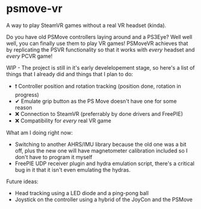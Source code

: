 # psmove-vr
A way to play SteamVR games without a real VR headset (kinda).

Do you have old PSMove controllers laying around and a PS3Eye? Well well well, you can finally use them to play VR games! PSMoveVR achieves that by replicating the PSVR functionality so that it works with *every* headset and *every* PCVR game!

WIP - The project is still in it's early develelopement stage, so here's a list of things that I already did and things that I plan to do:

+ ❗ Controller position and rotation tracking (position done, rotation in progress)
+ ✔ Emulate grip button as the PS Move doesn't have one for some reason
+ ❌ Connection to SteamVR (preferrably by done drivers and FreePIE)
+ ❌ Compatibility for *every* real VR game

What am I doing right now:
- Switching to another AHRS/IMU library because the old one was a bit off, plus the new one will have magnetometer calibration included so I don't have to program it myself
- FreePIE UDP receiver plugin and hydra emulation script, there's a critical bug in it that it isn't even emulating the hydras.

Future ideas:
- Head tracking using a LED diode and a ping-pong ball
- Joystick on the controller using a hybrid of the JoyCon and the PSMove
